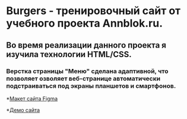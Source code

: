 # Burgers - тренировочный сайт от учебного проекта Annblok.ru.
## Во время реализации данного проекта я изучила технологии HTML/CSS.
### Верстка страницы "Меню" сделана адаптивной, что позволяет озволяет веб-странице автоматически подстраиваться под экраны планшетов и смартфонов.

*[Макет сайта Figma](https://www.figma.com/file/vcjwapDaZnUrF95yykrlpu/Burgers-Menu?node-id=0%3A99)

*[Демо сайта](https://ekaterinashamshina.github.io/Burger-Shop/menu.html)
